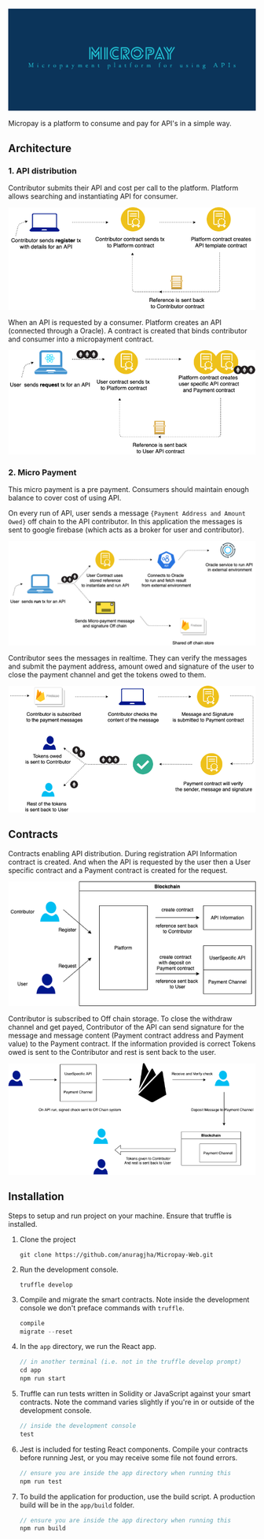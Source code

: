 ![GitHub Logo](/docs/cover.png)

Micropay is a platform to consume and pay for API's in a simple way.

## Architecture

### 1. API distribution
Contributor submits their API and cost per call to the platform. Platform allows searching and instantiating API for consumer.

![GitHub Logo](/docs/contributor_register.png)

When an API is requested by a consumer. Platform creates an API (connected through a Oracle). A contract is created that binds contributor and consumer into a micropayment contract.

![GitHub Logo](/docs/user_request.png)

### 2. Micro Payment
This micro payment is a pre payment. Consumers should maintain enough balance to cover cost of using API.

On every run of API, user sends a message `{Payment Address and Amount Owed}` off chain to the API contributor. In this application the messages is sent to google firebase (which acts as a broker for user and contributor). 

![GitHub Logo](/docs/user_run.png)

Contributor sees the messages in realtime. They can verify the messages and submit the payment address, amount owed and signature of the user to close the payment channel and get the tokens owed to them.

![GitHub Logo](/docs/contributor_withdraw.png)

## Contracts

Contracts enabling API distribution. During registration API Information contract is created. And when the API is requested by the user then a User specific contract and a Payment contract is created for the request.

![GitHub Logo](/docs/step1.png)

Contributor is subscribed to Off chain storage. To close the withdraw channel and get payed, Contributor of the API can send signature for the message and message content (Payment contract address and Payment value) to the Payment contract. If the information provided is correct Tokens owed is sent to the Contributor and rest is sent back to the user.

![GitHub Logo](/docs/step2.png)


## Installation

Steps to setup and run project on your machine. Ensure that truffle is installed.

1. Clone the project
   ```
   git clone https://github.com/anuragjha/Micropay-Web.git
   ```

2. Run the development console.
    ```
    truffle develop
    ```

3. Compile and migrate the smart contracts. Note inside the development console we don't preface commands with `truffle`.
    ```javascript
    compile
    migrate --reset
    ```

4. In the `app` directory, we run the React app. 
    ```js
    // in another terminal (i.e. not in the truffle develop prompt)
    cd app
    npm run start
    ```

5. Truffle can run tests written in Solidity or JavaScript against your smart contracts. Note the command varies slightly if you're in or outside of the development console.
    ```js
    // inside the development console
    test
    ```

6. Jest is included for testing React components. Compile your contracts before running Jest, or you may receive some file not found errors.
    ```js
    // ensure you are inside the app directory when running this
    npm run test
    ```

7. To build the application for production, use the build script. A production build will be in the `app/build` folder.
    ```js
    // ensure you are inside the app directory when running this
    npm run build
    ```
